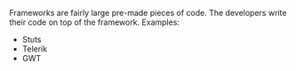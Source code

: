 Frameworks are fairly large pre-made pieces of code. The developers write their code on top of the framework.
Examples:
- Stuts
- Telerik
- GWT
